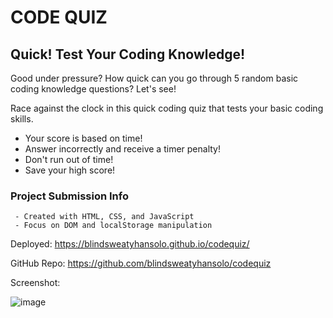 # CODE QUIZ

## Quick! Test Your Coding Knowledge!

Good under pressure? How quick can you go through 5 random basic coding knowledge questions? Let's see!

Race against the clock in this quick coding quiz that tests your basic coding skills.

* Your score is based on time!
* Answer incorrectly and receive a timer penalty!
* Don't run out of time!
* Save your high score!



### Project Submission Info

```
 - Created with HTML, CSS, and JavaScript
 - Focus on DOM and localStorage manipulation
```

Deployed: https://blindsweatyhansolo.github.io/codequiz/

GitHub Repo: https://github.com/blindsweatyhansolo/codequiz

Screenshot:

![image](placeholder)